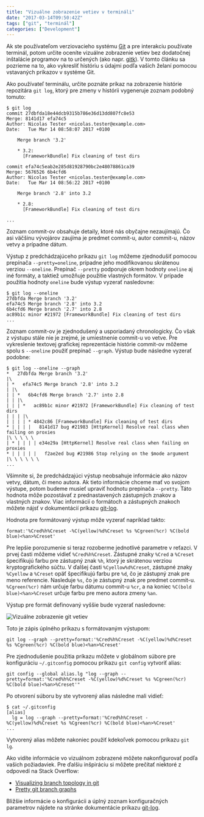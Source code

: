 ```yaml
---
title: "Vizuálne zobrazenie vetiev v termináli"
date: "2017-03-14T09:50:42Z"
tags: ["git", "terminál"]
categories: ["Development"]
---
```


Ak ste používateľom verziovacieho systému [Git](https://git-scm.com/) a pre
interakciu používate terminál, potom určite oceníte vizuálne zobrazenie vetiev bez
dodatočnej inštalácie programov na to určených (ako napr. [gitk](https://git-scm.com/docs/gitk)).
V tomto článku sa pozrieme na to, ako vykresliť históriu s údajmi podľa vašich
želaní pomocou vstavaných príkazov v systéme Git.<!--more-->

Ako používateľ terminálu, určite poznáte príkaz na zobrazenie histórie
repozitára `git log`, ktorý pre zmeny v histórii vygeneruje zoznam podobný tomuto:

```
$ git log
commit 27dbfda18e44dcb9315b786e36d13dd807fc8e53
Merge: 8141d17 efa74c5
Author: Nicolas Tester <nicolas.tester@example.com>
Date:   Tue Mar 14 08:58:07 2017 +0100

    Merge branch '3.2'

    * 3.2:
      [FrameworkBundle] Fix cleaning of test dirs

commit efa74c5eab2e285d81928790bc2e48078861ca39
Merge: 5676526 6b4cfd6
Author: Nicolas Tester <nicolas.tester@example.com>
Date:   Tue Mar 14 08:56:22 2017 +0100

    Merge branch '2.8' into 3.2

    * 2.8:
      [FrameworkBundle] Fix cleaning of test dirs

...
```

Zoznam commit-ov obsahuje detaily, ktoré nás obyčajne nezaujímajú. Čo asi
väčšinu vývojárov zaujíma je predmet commit-u, autor commit-u, názov vetvy
a prípadne dátum.

Výstup z predchádzajúceho príkazu `git log` môžeme zjednodušiť pomocou prepínača
`--pretty=oneline`, prípadne jeho modifikovanou skrátenou verziou `--oneline`.
Prepínač `--pretty` podporuje okrem hodnoty `oneline` aj iné formáty, a taktiež 
umožňuje použitie vlastných formátov. V prípade použitia hodnoty `oneline` bude
výstup vyzerať nasledovne:
 
```
$ git log --oneline
27dbfda Merge branch '3.2'
efa74c5 Merge branch '2.8' into 3.2
6b4cfd6 Merge branch '2.7' into 2.8
ac89b1c minor #21972 [FrameworkBundle] Fix cleaning of test dirs
...
```

Zoznam commit-ov je zjednodušený a usporiadaný chronologicky. Čo však z výstupu
stále nie je zrejmé, je umiestnenie commit-u vo vetve. Pre vykreslenie textovej
grafickej reprezentácie histórie commit-ov môžeme spolu s `--oneline` použiť
prepínač `--graph`. Výstup bude následne vyzerať podobne:
 
```
$ git log --oneline --graph
*   27dbfda Merge branch '3.2'
|\
| *   efa74c5 Merge branch '2.8' into 3.2
| |\
| | *   6b4cfd6 Merge branch '2.7' into 2.8
| | |\
| | | *   ac89b1c minor #21972 [FrameworkBundle] Fix cleaning of test dirs
| | | |\
| | | | * 4842c86 [FrameworkBundle] Fix cleaning of test dirs
* | | | |   8141d17 bug #21983 [HttpKernel] Resolve real class when failing on proxies
|\ \ \ \ \
| * | | | | e34e29a [HttpKernel] Resolve real class when failing on proxies
* | | | | |   f2ae2ed bug #21986 Stop relying on the $mode argument
|\ \ \ \ \ \
...
```

Všimnite si, že predchádzajúci výstup neobsahuje informácie ako názov vetvy,
dátum, či meno autora. Ak tieto informácie chceme mať vo svojom výstupe, potom
budeme musieť upraviť hodnotu prepínača `--pretty`. Táto hodnota môže
pozostávať z prednastavených zástupných znakov a vlastných znakov. Viac informácií
o formátoch a zástupných znakoch môžete nájsť v dokumentácií príkazu
[git-log](https://git-scm.com/docs/git-log).

Hodnota pre formátovaný výstup môže vyzerať napríklad takto:

```
format:'%Cred%h%Creset -%C(yellow)%d%Creset %s %Cgreen(%cr) %C(bold blue)<%an>%Creset'
```

Pre lepšie porozumenie si teraz rozoberme jednotlivé parametre v reťazci.
V prvej časti môžeme vidieť `%Cred%h%Creset`. Zástupné znaky `%Cred` a `%Creset`
špecifikujú farbu pre zástupný znak `%h`, ktorý je skrátenou verziou
kryptografického súčtu. V ďalšej časti `%Cyellow%d%Creset`, zástupné znaky
`%Cyellow` a `%Creset` opäť špecifikujú farbu pre `%d`,  čo je zástupný znak
pre meno referencie. Nasleduje `%s`, čo je zástupný znak pre predmet commit-u.
`%Cgreen(%cr)` nám určuje farbu dátumu commit-u `%cr`, a na koniec
`%C(bold blue)<%an>%Creset` určuje farbu pre meno autora zmeny `%an`.

Výstup pre formát definovaný vyššie bude vyzerať nasledovne:

![Vizuálne zobrazenie git vetiev](/img/git-lg-alias.jpg)

Toto je zápis úplného príkazu s formátovaným výstupom:

```
git log --graph --pretty=format:'%Cred%h%Creset -%C(yellow)%d%Creset %s %Cgreen(%cr) %C(bold blue)<%an>%Creset'
```

Pre zjednodušenie použitia príkazu môžete v globálnom súbore pre konfiguráciu 
`~/.gitconfig` pomocou príkazu `git config` vytvoriť alias:

```
git config --global alias.lg "log --graph --pretty=format:'%Cred%h%Creset -%C(yellow)%d%Creset %s %Cgreen(%cr) %C(bold blue)<%an>%Creset'"
```

Po otvorení súboru by ste vytvorený alias následne mali vidieť:

```
$ cat ~/.gitconfig
[alias]
  lg = log --graph --pretty=format:'%Cred%h%Creset -%C(yellow)%d%Creset %s %Cgreen(%cr) %C(bold blue)<%an>%Creset'
...
```

Vytvorený alias môžete nakoniec použiť kdekoľvek pomocou príkazu `git lg`. 

Ako vidíte informácie vo vizuálnom zobrazené môžete nakonfigurovať podľa vašich
požiadaviek. Pre ďalšiu inšpiráciu si môžete prečítať niektoré z odpovedí na
Stack Overflow:

* [Visualizing branch topology in git](http://stackoverflow.com/questions/1838873/visualizing-branch-topology-in-git/34467298#34467298)
* [Pretty git branch graphs](http://stackoverflow.com/questions/1057564/pretty-git-branch-graphs/9074343)

Bližšie informácie o konfigurácii a úplný zoznam konfiguračných parametrov
nájdete na stránke dokumentácie príkazu [git-log](https://git-scm.com/docs/git-log).
